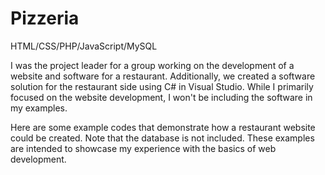 # Pizzeria
HTML/CSS/PHP/JavaScript/MySQL

I was the project leader for a group working on the development of a website and software for a restaurant. Additionally, we created a software solution for the restaurant side using C# in Visual Studio. While I primarily focused on the website development, I won't be including the software in my examples.

Here are some example codes that demonstrate how a restaurant website could be created. Note that the database is not included.
These examples are intended to showcase my experience with the basics of web development.
